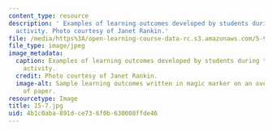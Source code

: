 ```yaml
---
content_type: resource
description: ' Examples of learning outcomes developed by students during the in-class
  activity. Photo courtesy of Janet Rankin.'
file: /media/https%3A/open-learning-course-data-rc.s3.amazonaws.com/5-95j-teaching-college-level-science-and-engineering-fall-2015/4b1c0aba891dce736f0b630008ffde46_15-7.jpg
file_type: image/jpeg
image_metadata:
  caption: Examples of learning outcomes developed by students during the in-class
    activity.
  credit: Photo courtesy of Janet Rankin.
  image-alt: Sample learning outcomes written in magic marker on an oversized sheet
    of paper.
resourcetype: Image
title: 15-7.jpg
uid: 4b1c0aba-891d-ce73-6f0b-630008ffde46
---
```

